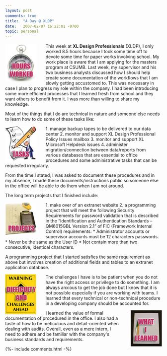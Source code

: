 ```yaml
---
layout: post
comments: true
title:  "A Day @ XLDP"
date:   2007-02-07 16:22:01 -0700
topic: personal
---
```


<img class="image-left" src="/assets/images/personal/time.jpg">This week at **XL Design Professionals** (XLDP), I only worked 8.5 hours because I took some time off to devote some time for paper works involving school. My work place is aware that I am applying for the masters program at CSUMB. Last week, my supervisor and his two business analysts discussed how I should help create some documentation of the workflows that I am slowly getting accustomed to. This was necessary in case I plan to progress my role within the company. I had been introducing some more efficient processes that I learned fresh from school and they want others to benefit from it. I was more than willing to share my knowledge.

Most of the things that I do are technical in nature and someone else needs to learn how to do some of these tasks like:

<img  class="image-left" src="/assets/images/personal/tasks.jpg">
1. manage backup tapes to be delivered to our data center
2. monitor and support XL Design Professional Policy Issues mailbox
3. monitor and support XL Microsoft Helpdesk issues
4. administer migration/connection between data/reports from various databases that are essential to office procedures and some administrative tasks that can be requested irregularly.

From the time I stated, I was asked to document these procedures and in my absence, I made these documents/instructions public so someone else in the office will be able to do them when I am not around. 

The long term projects that I finished include:

<img  class="image-left" src="/assets/images/personal/projects.jpg">
1. make over of an extranet website
2. a programming project that will meet the following Security Requirements for password validation that is described in the “Identification and Authentication Standards – QM6015GBL Version 2.1” of FIC (Framework Internal Control) requirements:
* Administrator accounts or supervisor accounts must be 12 characters passwords.
* Never be the same as the User ID
* Not contain more than two consecutive, identical characters.

A programming project that I started satisfies the same requirement as above but involves creation of additional fields and tables to an extranet application database.

<img  class="image-left" src="/assets/images/personal/challenges.jpg">

The challenges I have is to be patient when you do not have the right access or privilege to do something. I am always anxious to get the job done but I know that it is not possible especially if you are working with teams. I learned that every technical or non-technical procedure in a developing company should be accounted for.




<img  class="image-right" src="/assets/images/personal/learnings.jpg">

I learned the value of formal documentation of procedured in the office. I also had a taste of how to be meticulous and detail-oriented when dealing with audits. Overall, even as a mere intern, I need to adhere and be familiar with the company's business standards and requirements.


{%- include comments.html -%}

<style type="text/css">
.image-left {
  padding-right: 30px;
  display: block;
  margin-left: auto;
  margin-right: auto;
  float: left;
}

.image-right {
  padding-left: 30px;
  display: block;
  margin-left: auto;
  margin-right: auto;
  float: right;
}
</style>